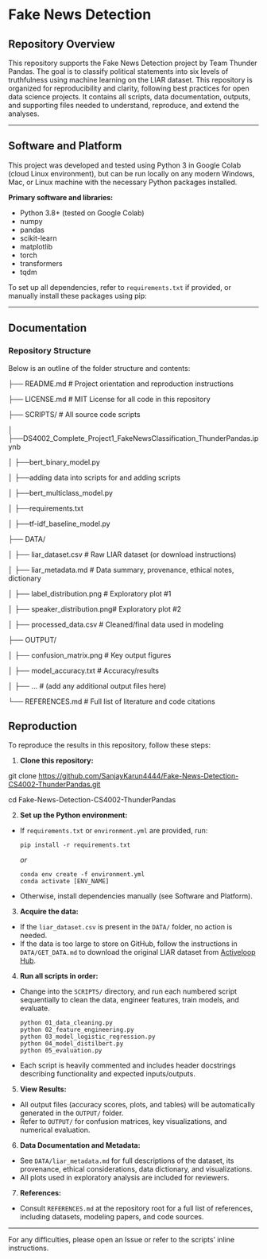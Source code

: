 # Fake News Detection

## Repository Overview

This repository supports the Fake News Detection project by Team Thunder Pandas. The goal is to classify political statements into six levels of truthfulness using machine learning on the LIAR dataset. This repository is organized for reproducibility and clarity, following best practices for open data science projects. It contains all scripts, data documentation, outputs, and supporting files needed to understand, reproduce, and extend the analyses.

---

## Software and Platform

This project was developed and tested using Python 3 in Google Colab (cloud Linux environment), but can be run locally on any modern Windows, Mac, or Linux machine with the necessary Python packages installed.

**Primary software and libraries:**
- Python 3.8+ (tested on Google Colab)
- numpy
- pandas
- scikit-learn
- matplotlib
- torch
- transformers
- tqdm

To set up all dependencies, refer to `requirements.txt` if provided, or manually install these packages using pip:

------------------------------------------------------------------------------------

## Documentation

### Repository Structure

Below is an outline of the folder structure and contents:


├── README.md # Project orientation and reproduction instructions


├── LICENSE.md # MIT License for all code in this repository


├── SCRIPTS/ # All source code scripts

│ ├──DS4002_Complete_Project1_FakeNewsClassification_ThunderPandas.ipynb

│ ├──bert_binary_model.py

│ ├──adding data into scripts for and adding scripts

│ ├──bert_multiclass_model.py

│ ├──requirements.txt

│ ├──tf-idf_baseline_model.py


├── DATA/

│ ├── liar_dataset.csv # Raw LIAR dataset (or download instructions)

│ ├── liar_metadata.md # Data summary, provenance, ethical notes, dictionary

│ ├── label_distribution.png # Exploratory plot #1

│ ├── speaker_distribution.png# Exploratory plot #2

│ ├── processed_data.csv # Cleaned/final data used in modeling


├── OUTPUT/

│ ├── confusion_matrix.png # Key output figures

│ ├── model_accuracy.txt # Accuracy/results

│ ├── ... # (add any additional output files here)


└── REFERENCES.md # Full list of literature and code citations



## Reproduction

To reproduce the results in this repository, follow these steps:

1. **Clone this repository:**

git clone https://github.com/SanjayKarun4444/Fake-News-Detection-CS4002-ThunderPandas.git

cd Fake-News-Detection-CS4002-ThunderPandas


2. **Set up the Python environment:**
- If `requirements.txt` or `environment.yml` are provided, run:
  ```
  pip install -r requirements.txt
  ```
  *or*
  ```
  conda env create -f environment.yml
  conda activate [ENV_NAME]
  ```

- Otherwise, install dependencies manually (see Software and Platform).

3. **Acquire the data:**
- If the `liar_dataset.csv` is present in the `DATA/` folder, no action is needed.
- If the data is too large to store on GitHub, follow the instructions in `DATA/GET_DATA.md` to download the original LIAR dataset from [Activeloop Hub](https://datasets.activeloop.ai/docs/ml/datasets/liar-dataset/).

4. **Run all scripts in order:**
- Change into the `SCRIPTS/` directory, and run each numbered script sequentially to clean the data, engineer features, train models, and evaluate.
  ```
  python 01_data_cleaning.py
  python 02_feature_engineering.py
  python 03_model_logistic_regression.py
  python 04_model_distilbert.py
  python 05_evaluation.py
  ```
- Each script is heavily commented and includes header docstrings describing functionality and expected inputs/outputs.

5. **View Results:**
- All output files (accuracy scores, plots, and tables) will be automatically generated in the `OUTPUT/` folder.
- Refer to `OUTPUT/` for confusion matrices, key visualizations, and numerical evaluation.

6. **Data Documentation and Metadata:**
- See `DATA/liar_metadata.md` for full descriptions of the dataset, its provenance, ethical considerations, data dictionary, and visualizations.
- All plots used in exploratory analysis are included for reviewers.

7. **References:**
- Consult `REFERENCES.md` at the repository root for a full list of references, including datasets, modeling papers, and code sources.

---

For any difficulties, please open an Issue or refer to the scripts’ inline instructions.
